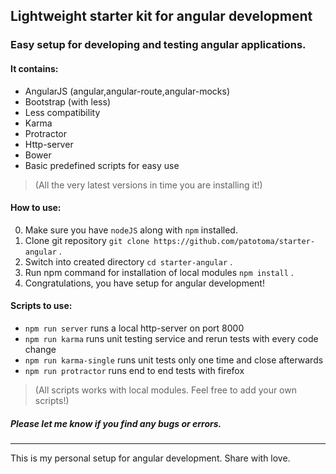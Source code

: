## Lightweight starter kit for angular development

### Easy setup for developing and testing angular applications.

#### It contains:
* AngularJS (angular,angular-route,angular-mocks)
* Bootstrap (with less)
* Less compatibility
* Karma
* Protractor
* Http-server
* Bower
* Basic predefined scripts for easy use

> (All the very latest versions in time you are installing it!)

#### How to use:
0. Make sure you have `nodeJS` along with `npm` installed.
1. Clone git repository `git clone https://github.com/patotoma/starter-angular` .
2. Switch into created directory `cd starter-angular` .
3. Run npm command for installation of local modules `npm install` .
4. Congratulations, you have setup for angular development!

#### Scripts to use:
* `npm run server` runs a local http-server on port 8000
* `npm run karma` runs unit testing service and rerun tests with every code change
* `npm run karma-single` runs unit tests only one time and close afterwards
* `npm run protractor` runs end to end tests with firefox

> (All scripts works with local modules. Feel free to add your own scripts!)

##### Please let me know if you find any bugs or errors.

---
This is my personal setup for angular development. Share with love.